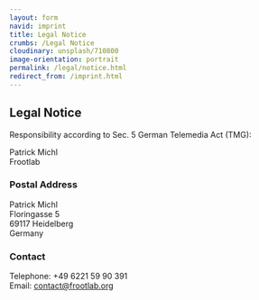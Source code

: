 ```yaml
---
layout: form
navid: imprint
title: Legal Notice
crumbs: /Legal Notice
cloudinary: unsplash/710800
image-orientation: portrait
permalink: /legal/notice.html
redirect_from: /imprint.html
---
```


## Legal Notice
Responsibility according to Sec. 5 German Telemedia Act (TMG):

Patrick Michl <br>
Frootlab

### Postal Address
Patrick Michl <br>
Floringasse 5 <br>
69117 Heidelberg  <br>
Germany

### Contact
Telephone: +49 6221 59 90 391 <br>
Email: contact@frootlab.org
